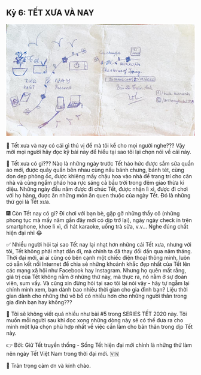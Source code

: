 ## Kỳ 6: TẾT XƯA VÀ NAY

![Spring Stories 6](../img/SpringStories6.jpg)

📝 Tết xưa và nay có cái gì thú vị để mà tôi kể cho mọi người nghe??? Vậy mời mọi người hãy đọc kỹ bài này để hiểu tại sao tôi lại chọn nói về cái này.

🎍 Tết xưa có gì??? Nào là những ngày trước Tết háo hức được sắm sửa quần áo mới, được quây quần bên nhau cùng nấu bánh chưng, bánh tét, cùng dọn dẹp phòng ốc, được khiêng mấy chậu hoa vào nhà để trang trí cho căn nhà và cùng ngắm pháo hoa rực sáng cả bầu trời trong đêm giao thừa kì diệu. Những ngày đầu năm được đi chúc Tết, được nhận lì xì, được đi chơi với họ hàng, được ăn những món ăn quen thuộc của ngày Tết. Đó là những thứ gọi là Tết xưa.

🎆 Còn Tết nay có gì? Đi chơi với bạn bè, gặp gỡ những thầy cô (những phong tục mà mấy năm gần đây mới có dịp trở lại), ngày ngày check in trên smartphone, khoe lì xì, đi hát karaoke, uống trà sữa, v.v... Nghe đúng chất hiện đại nhỉ 😂

✅ Nhiều người hỏi tại sao Tết nay lại nhạt hơn những cái Tết xưa, nhưng với tôi, Tết không phải nhạt dần đi, mà chính ta đã thay đổi dần qua năm tháng. Thời đại mới, ai ai cũng có bên cạnh một chiếc điện thoại thông minh, luôn có sẵn kết nối Internet để chia sẻ những khoảnh khắc đẹp nhất của Tết lên các mạng xã hội như Facebook hay Instagram. Nhưng họ quên mất rằng, giá trị của Tết không nằm ở những thứ này, mà thực ra, nó nằm ở sự đoàn viên, sum vầy. Và cũng xin đừng hỏi tại sao tôi lại nói vậy - hãy tự ngẫm lại chính mình xem, bạn dành bao nhiêu thời gian cho gia đình bạn? Liệu thời gian dành cho những thứ vô bổ có nhiều hơn cho những người thân trong gia đình bạn hay không???

🏡 Tôi sẽ không viết quá nhiều như bài #5 trong SERIES TẾT 2020 này. Tôi muốn mỗi người sau khi đọc xong những dòng này sẽ có thể đưa ra cho mình một lựa chọn phù hợp nhất về việc cần làm cho bản thân trong dịp Tết này.

👉 Bởi: Giữ Tết truyền thống - Sống Tết hiện đại mới chính là những thứ làm nên ngày Tết Việt Nam trong thời đại mới. 🇻🇳

👋 Trân trọng cảm ơn và kính chào.
